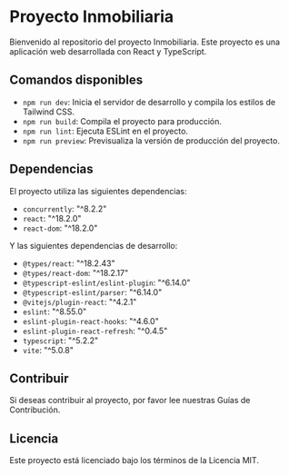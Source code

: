 # Proyecto Inmobiliaria

Bienvenido al repositorio del proyecto Inmobiliaria. Este proyecto es una aplicación web desarrollada con React y TypeScript.

## Comandos disponibles

- `npm run dev`: Inicia el servidor de desarrollo y compila los estilos de Tailwind CSS.
- `npm run build`: Compila el proyecto para producción.
- `npm run lint`: Ejecuta ESLint en el proyecto.
- `npm run preview`: Previsualiza la versión de producción del proyecto.

## Dependencias

El proyecto utiliza las siguientes dependencias:

- `concurrently`: "^8.2.2"
- `react`: "^18.2.0"
- `react-dom`: "^18.2.0"

Y las siguientes dependencias de desarrollo:

- `@types/react`: "^18.2.43"
- `@types/react-dom`: "^18.2.17"
- `@typescript-eslint/eslint-plugin`: "^6.14.0"
- `@typescript-eslint/parser`: "^6.14.0"
- `@vitejs/plugin-react`: "^4.2.1"
- `eslint`: "^8.55.0"
- `eslint-plugin-react-hooks`: "^4.6.0"
- `eslint-plugin-react-refresh`: "^0.4.5"
- `typescript`: "^5.2.2"
- `vite`: "^5.0.8"

## Contribuir

Si deseas contribuir al proyecto, por favor lee nuestras Guías de Contribución.

## Licencia

Este proyecto está licenciado bajo los términos de la Licencia MIT.